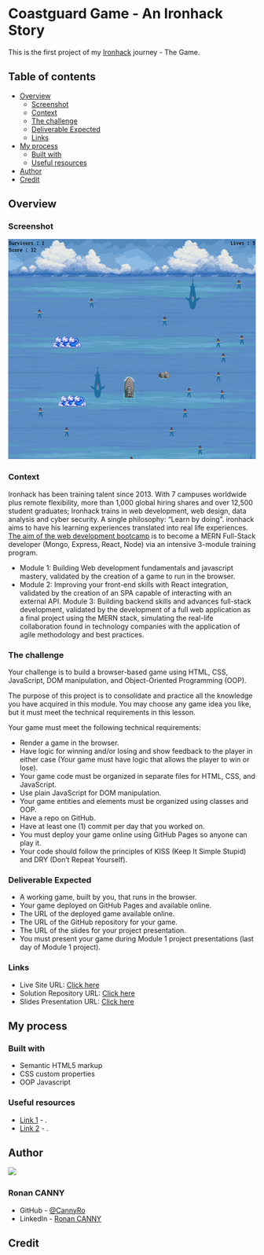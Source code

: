 # Coastguard Game - An Ironhack Story

This is the first project of my [Ironhack](https://www.ironhack.com/fr-en/web-development/paris) journey - The Game.

## Table of contents

- [Overview](#overview)
  - [Screenshot](#screenshot)
  - [Context](#context)
  - [The challenge](#the-challenge)
  - [Deliverable Expected](#deliverable-expected)
  - [Links](#links)
- [My process](#my-process)
  - [Built with](#built-with)
  - [Useful resources](#useful-resources)
- [Author](#author)
- [Credit](#credit)

## Overview

### Screenshot

![](./img/screenshot.jpg)

### Context

Ironhack has been training talent since 2013. With 7 campuses worldwide plus remote flexibility, more than 1,000 global hiring shares and over 12,500 student graduates; Ironhack trains in web development, web design, data analysis and cyber security. A single philosophy: “Learn by doing”. ironhack aims to have his learning experiences translated into real life experiences. [The aim of the web development bootcamp](https://www.ironhack.com/fr-en/web-development/paris) is to become a MERN Full-Stack developer (Mongo, Express, React, Node) via an intensive 3-module training program. 
- Module 1: Building Web development fundamentals and javascript mastery, validated by the creation of a game to run in the browser.
- Module 2: Improving your front-end skills with React integration, validated by the creation of an SPA capable of interacting with an external API.
Module 3: Building backend skills and advances full-stack development, validated by the development of a full web application as a final project using the MERN stack, simulating the real-life collaboration found in technology companies with the application of agile methodology and best practices.

### The challenge

Your challenge is to build a browser-based game using HTML, CSS, JavaScript, DOM manipulation, and Object-Oriented Programming (OOP).

The purpose of this project is to consolidate and practice all the knowledge you have acquired in this module. You may choose any game idea you like, but it must meet the technical requirements in this lesson.

Your game must meet the following technical requirements:

- Render a game in the browser.
- Have logic for winning and/or losing and show feedback to the player in either case (Your game must have logic that allows the player to win or lose).
- Your game code must be organized in separate files for HTML, CSS, and JavaScript.
- Use plain JavaScript for DOM manipulation.
- Your game entities and elements must be organized using classes and OOP.
- Have a repo on GitHub.
- Have at least one (1) commit per day that you worked on.
- You must deploy your game online using GitHub Pages so anyone can play it.
- Your code should follow the principles of KISS (Keep It Simple Stupid) and DRY (Don’t Repeat Yourself).

### Deliverable Expected

- A working game, built by you, that runs in the browser.
- Your game deployed on GitHub Pages and available online.
- The URL of the deployed game available online.
- The URL of the GitHub repository for your game.
- The URL of the slides for your project presentation.
- You must present your game during Module 1 project presentations (last day of Module 1 project).

### Links

- Live Site URL: [Click here](https://cannyro.github.io/coastguard/)
- Solution Repository URL: [Click here](https://github.com/CannyRo/coastguard)
- Slides Presentation URL: [Click here]()

## My process

### Built with

- Semantic HTML5 markup
- CSS custom properties
- OOP Javascript

### Useful resources

- [Link 1]() - .
- [Link 2]() - .

## Author

![](./screenshot.jpg)
### Ronan CANNY

- GitHub - [@CannyRo](https://github.com/CannyRo)
- LinkedIn - [Ronan CANNY](https://www.linkedin.com/in/ronan-canny-b29443277/)

## Credit

